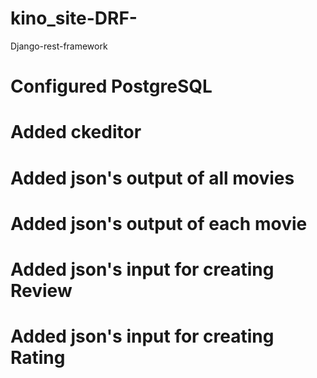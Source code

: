 # kino_site-DRF-
Django-rest-framework

# Configured PostgreSQL

# Added ckeditor

# Added json's output of all movies

# Added json's output of each movie

# Added json's input for creating Review

# Added json's input for creating Rating
